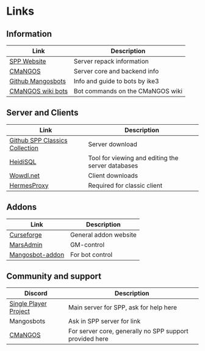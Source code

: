 # Links

## Information

|Link|Description|
|---|---|
|[SPP Website](https://singleplayerproject.com/viewtopic.php?f=4&t=373)                       |Server repack information|
|[CMaNGOS](https://cmangos.net/)                                                              |Server core and backend info|
|[Github Mangosbots](http://ike3.github.io/mangosbot-docs/)                                   |Info and guide to bots by ike3|
|[CMaNGOS wiki bots](https://github.com/cmangos/issues/wiki/Guide-to-use-Playerbot)           |Bot commands on the CMaNGOS wiki|

## Server and Clients

|Link|Description|
|---|---|
|[Github SPP Classics Collection](https://github.com/celguar/spp-classics-cmangos/releases)   |Server download|
|[HeidiSQL](https://www.heidisql.com/)                                                        |Tool for viewing and editing the server databases|
|[Wowdl.net](https://wowdl.net/)                                                              |Client downloads|
|[HermesProxy](https://github.com/celguar/HermesProxy/releases/tag/3.7)                       |Required for classic client|

## Addons

|Link|Description|
|---|---|
|[Curseforge](https://www.curseforge.com/wow/addons?filter-game-version=2020709689%3A6904&filter-sort=4)|General addon website|
|[MarsAdmin](https://cdn.discordapp.com/attachments/645260188256829451/739113895960248330/MarsAdmin.zip)|GM-control|
|[Mangosbot-addon](https://github.com/celguar/mangosbot-addon)                                     |For bot control|

## Community and support

|Discord|Description
|---|---|
|[Single Player Project](https://discord.gg/TpxqWWT)                                   |Main server for SPP, ask for help here|
|Mangosbots                                                                            |Ask in SPP server for link|
|[CMaNGOS](https://discord.gg/Dgzerzb)                                                 |For server core, generally no SPP support provided here|
